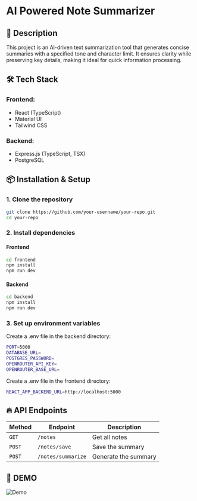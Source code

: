 # AI Powered Note Summarizer

## 🚀 Description

This project is an AI-driven text summarization tool that generates concise summaries with a specified tone and character limit. It ensures clarity while preserving key details, making it ideal for quick information processing.

## 🛠️ Tech Stack

### **Frontend:**

- React (TypeScript)
- Material UI
- Tailwind CSS

### **Backend:**

- Express.js (TypeScript, TSX)
- PostgreSQL

## 📦 Installation & Setup

### **1. Clone the repository**

```sh
git clone https://github.com/your-username/your-repo.git
cd your-repo
```

### **2. Install dependencies**

#### Frontend

```sh
cd frontend
npm install
npm run dev
```

#### Backend

```sh
cd backend
npm install
npm run dev
```

### **3. Set up environment variables**

Create a .env file in the backend directory:

```sh
PORT=5000
DATABASE_URL=
POSTGRES_PASSWORD=
OPENROUTER_API_KEY=
OPENROUTER_BASE_URL=
```

Create a .env file in the frontend directory:

```sh
REACT_APP_BACKEND_URL=http://localhost:5000
```

## 🔥 API Endpoints

| Method | Endpoint           | Description          |
| ------ | ------------------ | -------------------- |
| `GET`  | `/notes`           | Get all notes        |
| `POST` | `/notes/save`      | Save the summary     |
| `POST` | `/notes/summarize` | Generate the summary |

## 🎨 DEMO

![Demo](./frontend/src/assets/Demo.gif)
